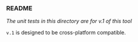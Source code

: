 ### README

*The unit tests in this directory are for v.1 of this tool*

`v.1` is designed to be cross-platform compatible.
